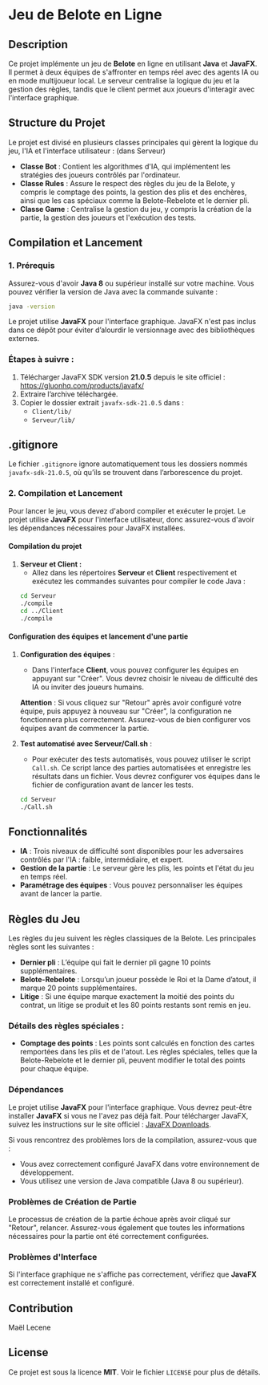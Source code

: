 
# Jeu de Belote en Ligne

## Description

Ce projet implémente un jeu de **Belote** en ligne en utilisant **Java** et **JavaFX**. Il permet à deux équipes de s'affronter en temps réel avec des agents IA ou en mode multijoueur local. Le serveur centralise la logique du jeu et la gestion des règles, tandis que le client permet aux joueurs d'interagir avec l'interface graphique.

## Structure du Projet

Le projet est divisé en plusieurs classes principales qui gèrent la logique du jeu, l'IA et l'interface utilisateur :
(dans Serveur)
- **Classe Bot** : Contient les algorithmes d'IA, qui implémentent les stratégies des joueurs contrôlés par l'ordinateur.
- **Classe Rules** : Assure le respect des règles du jeu de la Belote, y compris le comptage des points, la gestion des plis et des enchères, ainsi que les cas spéciaux comme la Belote-Rebelote et le dernier pli.
- **Classe Game** : Centralise la gestion du jeu, y compris la création de la partie, la gestion des joueurs et l'exécution des tests.

## Compilation et Lancement

### 1. Prérequis

Assurez-vous d'avoir **Java 8** ou supérieur installé sur votre machine. Vous pouvez vérifier la version de Java avec la commande suivante :

```bash
java -version
```

Le projet utilise **JavaFX** pour l'interface graphique. JavaFX n'est pas inclus dans ce dépôt pour éviter d’alourdir le versionnage avec des bibliothèques externes.

### Étapes à suivre :
1. Télécharger JavaFX SDK version **21.0.5** depuis le site officiel : https://gluonhq.com/products/javafx/
2. Extraire l’archive téléchargée.
3. Copier le dossier extrait `javafx-sdk-21.0.5` dans :
   - `Client/lib/`
   - `Serveur/lib/`
   

## .gitignore

Le fichier `.gitignore` ignore automatiquement tous les dossiers nommés `javafx-sdk-21.0.5`, où qu’ils se trouvent dans l’arborescence du projet.

### 2. Compilation et Lancement

Pour lancer le jeu, vous devez d'abord compiler et exécuter le projet. Le projet utilise **JavaFX** pour l'interface utilisateur, donc assurez-vous d'avoir les dépendances nécessaires pour JavaFX installées.

#### Compilation du projet

1. **Serveur et Client :**
   - Allez dans les répertoires **Serveur** et **Client** respectivement et exécutez les commandes suivantes pour compiler le code Java :
   ```bash
   cd Serveur
   ./compile
   cd ../Client
   ./compile
   ```

#### Configuration des équipes et lancement d'une partie

1. **Configuration des équipes** : 
   - Dans l'interface **Client**, vous pouvez configurer les équipes en appuyant sur "Créer". Vous devrez choisir le niveau de difficulté des IA ou inviter des joueurs humains.

   **Attention** : Si vous cliquez sur "Retour" après avoir configuré votre équipe, puis appuyez à nouveau sur "Créer", la configuration ne fonctionnera plus correctement. Assurez-vous de bien configurer vos équipes avant de commencer la partie.

2. **Test automatisé avec Serveur/Call.sh** : 
   - Pour exécuter des tests automatisés, vous pouvez utiliser le script `Call.sh`. Ce script lance des parties automatisées et enregistre les résultats dans un fichier. Vous devrez configurer vos équipes dans le fichier de configuration avant de lancer les tests.

   ```bash
   cd Serveur
   ./Call.sh
   ```

## Fonctionnalités

- **IA** : Trois niveaux de difficulté sont disponibles pour les adversaires contrôlés par l'IA : faible, intermédiaire, et expert.
- **Gestion de la partie** : Le serveur gère les plis, les points et l'état du jeu en temps réel.
- **Paramétrage des équipes** : Vous pouvez personnaliser les équipes avant de lancer la partie.

## Règles du Jeu

Les règles du jeu suivent les règles classiques de la Belote. Les principales règles sont les suivantes :

- **Dernier pli** : L’équipe qui fait le dernier pli gagne 10 points supplémentaires.
- **Belote-Rebelote** : Lorsqu’un joueur possède le Roi et la Dame d’atout, il marque 20 points supplémentaires.
- **Litige** : Si une équipe marque exactement la moitié des points du contrat, un litige se produit et les 80 points restants sont remis en jeu.

### Détails des règles spéciales :

- **Comptage des points** : Les points sont calculés en fonction des cartes remportées dans les plis et de l'atout. Les règles spéciales, telles que la Belote-Rebelote et le dernier pli, peuvent modifier le total des points pour chaque équipe.


### Dépendances

Le projet utilise **JavaFX** pour l'interface graphique. Vous devrez peut-être installer **JavaFX** si vous ne l'avez pas déjà fait. Pour télécharger JavaFX, suivez les instructions sur le site officiel : [JavaFX Downloads](https://openjfx.io/).


Si vous rencontrez des problèmes lors de la compilation, assurez-vous que :
- Vous avez correctement configuré JavaFX dans votre environnement de développement.
- Vous utilisez une version de Java compatible (Java 8 ou supérieur).

### Problèmes de Création de Partie

Le processus de création de la partie échoue après avoir cliqué sur "Retour", relancer. Assurez-vous également que toutes les informations nécessaires pour la partie ont été correctement configurées.

### Problèmes d'Interface

Si l'interface graphique ne s'affiche pas correctement, vérifiez que **JavaFX** est correctement installé et configuré.

## Contribution
Maël Lecene

## License

Ce projet est sous la licence **MIT**. Voir le fichier `LICENSE` pour plus de détails.
